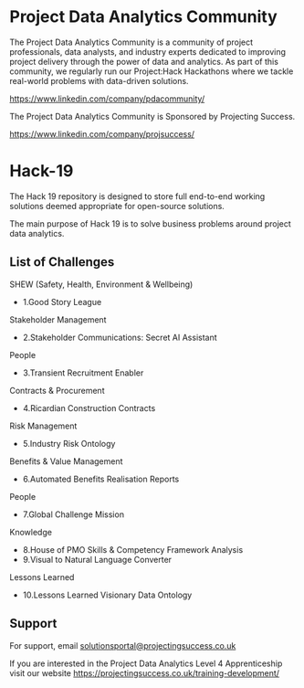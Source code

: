 # Project Data Analytics Community

The Project Data Analytics Community is a community of project professionals, data analysts, and industry experts dedicated to improving project delivery through the power of data and analytics. As part of this community, we regularly run our Project:Hack Hackathons where we tackle real-world problems with data-driven solutions.

https://www.linkedin.com/company/pdacommunity/

The Project Data Analytics Community is Sponsored by Projecting Success.

https://www.linkedin.com/company/projsuccess/

# Hack-19

The Hack 19 repository is designed to store full end-to-end working solutions deemed appropriate for open-source solutions.

The main purpose of Hack 19 is to solve business problems around project data analytics.

## List of Challenges

SHEW (Safety, Health, Environment & Wellbeing)
- 1.Good Story League

Stakeholder Management
- 2.Stakeholder Communications: Secret AI Assistant

People
- 3.Transient Recruitment Enabler

Contracts & Procurement
- 4.Ricardian Construction Contracts

Risk Management
- 5.Industry Risk Ontology

Benefits & Value Management
- 6.Automated Benefits Realisation Reports

People
- 7.Global Challenge Mission

Knowledge
- 8.House of PMO Skills & Competency Framework Analysis 
- 9.Visual to Natural Language Converter

Lessons Learned
- 10.Lessons Learned Visionary Data Ontology

## Support

For support, email solutionsportal@projectingsuccess.co.uk

If you are interested in the Project Data Analytics Level 4 Apprenticeship visit our website https://projectingsuccess.co.uk/training-development/
